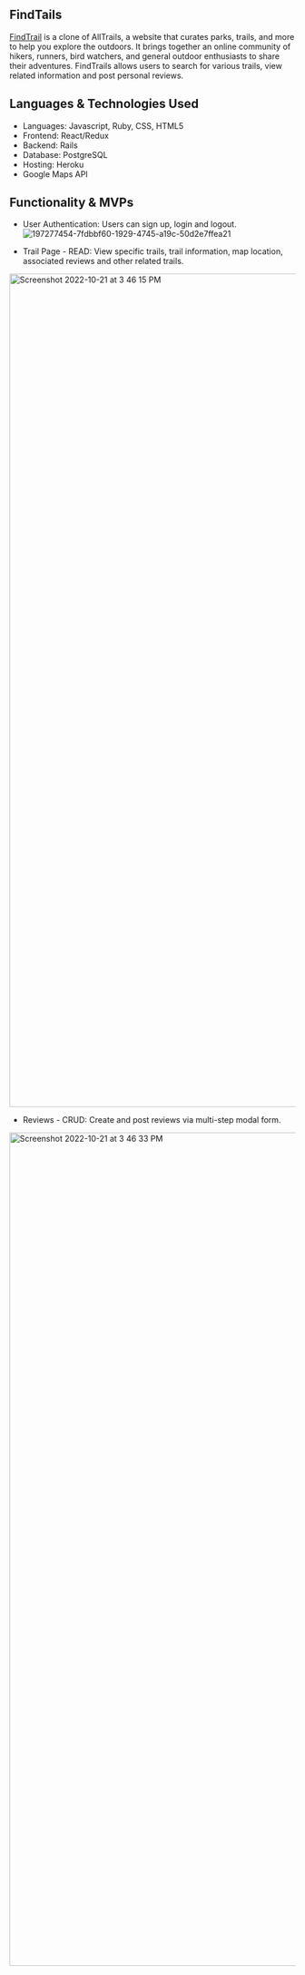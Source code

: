 ## FindTails

[FindTrail](https://find-trails.herokuapp.com/) is a clone of AllTrails, a website that curates parks, trails, and more to help you explore the outdoors. It brings together an online community of hikers, runners, bird watchers, and general outdoor enthusiasts to share their adventures. FindTrails allows users to search for various trails, view related information and post personal reviews. 

## Languages & Technologies Used 

* Languages: Javascript, Ruby, CSS, HTML5
* Frontend: React/Redux
* Backend: Rails
* Database: PostgreSQL
* Hosting: Heroku
* Google Maps API

## Functionality & MVPs

* User Authentication: Users can sign up, login and logout.
![197277454-7fdbbf60-1929-4745-a19c-50d2e7ffea21](https://user-images.githubusercontent.com/44556484/197946673-c72eb1e5-f04d-48c4-92d4-efb5f57d9237.jpeg)


* Trail Page - READ: View specific trails, trail information, map location, associated reviews and other related trails.
<img width="1469" alt="Screenshot 2022-10-21 at 3 46 15 PM" src="https://user-images.githubusercontent.com/44556484/197277480-74ea438a-7760-412f-8352-4102842acc86.png">

* Reviews - CRUD: Create and post reviews via multi-step modal form. 
<img width="1469" alt="Screenshot 2022-10-21 at 3 46 33 PM" src="https://user-images.githubusercontent.com/44556484/197277502-223db73c-ea79-4436-985f-927816fd4a82.png">
